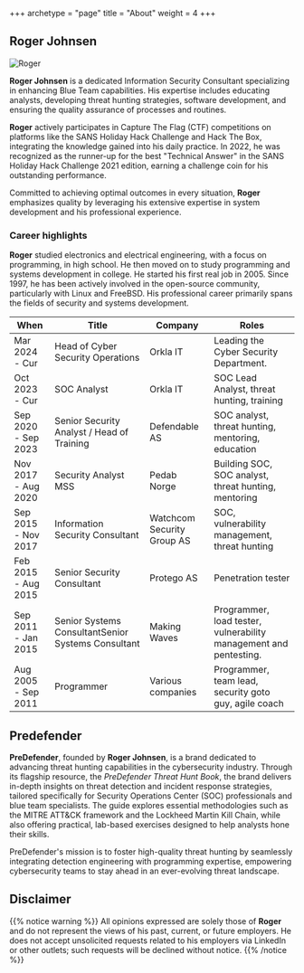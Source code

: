 +++
archetype = "page"
title = "About"
weight = 4
+++

##   Roger Johnsen

![Roger](/images/roger-profile-small.png)

**Roger Johnsen** is a dedicated Information Security Consultant specializing in enhancing Blue Team capabilities. His expertise includes educating analysts, developing threat hunting strategies, software development, and ensuring the quality assurance of processes and routines.

**Roger** actively participates in Capture The Flag (CTF) competitions on platforms like the SANS Holiday Hack Challenge and Hack The Box, integrating the knowledge gained into his daily practice. In 2022, he was recognized as the runner-up for the best "Technical Answer" in the SANS Holiday Hack Challenge 2021 edition, earning a challenge coin for his outstanding performance.

Committed to achieving optimal outcomes in every situation, **Roger** emphasizes quality by leveraging his extensive expertise in system development and his professional experience.

### Career highlights

**Roger** studied electronics and electrical engineering, with a focus on programming, in high school. He then moved on to study programming and systems development in college. He started his first real job in 2005. Since 1997, he has been actively involved in the open-source community, particularly with Linux and FreeBSD. His professional career primarily spans the fields of security and systems development.

| When | Title | Company | Roles |
| ---- | ----- | ------- | ----- |
| Mar 2024 - Cur | Head of Cyber Security Operations | Orkla IT | Leading the Cyber Security Department. | 
| Oct 2023 - Cur | SOC Analyst | Orkla IT | SOC Lead Analyst, threat hunting, training | 
| Sep 2020 - Sep 2023 | Senior Security Analyst / Head of Training | Defendable AS | SOC analyst, threat hunting, mentoring, education | 
| Nov 2017 - Aug 2020 | Security Analyst MSS | Pedab Norge | Building SOC, SOC analyst, threat hunting, mentoring |
| Sep 2015 - Nov 2017 | Information Security Consultant | Watchcom Security Group AS | SOC, vulnerability management, threat hunting |
| Feb 2015 - Aug 2015 | Senior Security Consultant | Protego AS | Penetration tester | 
| Sep 2011 - Jan 2015 | Senior Systems ConsultantSenior Systems Consultant | Making Waves| Programmer, load tester, vulnerability management and pentesting. | 
| Aug 2005 - Sep 2011 | Programmer | Various companies | Programmer, team lead, security goto guy, agile coach |

## Predefender

**PreDefender**, founded by **Roger Johnsen**, is a brand dedicated to advancing threat hunting capabilities in the cybersecurity industry. Through its flagship resource, the *PreDefender Threat Hunt Book*, the brand delivers in-depth insights on threat detection and incident response strategies, tailored specifically for Security Operations Center (SOC) professionals and blue team specialists. The guide explores essential methodologies such as the MITRE ATT&CK framework and the Lockheed Martin Kill Chain, while also offering practical, lab-based exercises designed to help analysts hone their skills. 

PreDefender's mission is to foster high-quality threat hunting by seamlessly integrating detection engineering with programming expertise, empowering cybersecurity teams to stay ahead in an ever-evolving threat landscape.

## Disclaimer

{{% notice warning %}}
All opinions expressed are solely those of **Roger** and do not represent the views of his past, current, or future employers. He does not accept unsolicited requests related to his employers via LinkedIn or other outlets; such requests will be declined without notice.
{{% /notice %}}